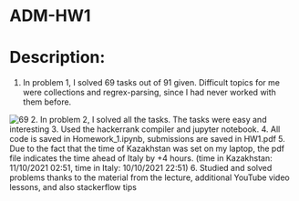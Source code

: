 # ADM-HW1
# Description:
1. In problem 1, I solved 69 tasks out of 91 given. Difficult topics for me were collections and regrex-parsing, since I had never worked with them before.

 ![69](https://user-images.githubusercontent.com/91618962/136713593-fd241948-2c41-407f-b9ca-2acf75536497.PNG)
2. In problem 2, I solved all the tasks. The tasks were easy and interesting
3. Used the hackerrank compiler and jupyter notebook.
4. All code is saved in Homework_1.ipynb, submissions are saved in HW1.pdf
5. Due to the fact that the time of Kazakhstan was set on my laptop, the pdf file indicates the time ahead of Italy by +4 hours.
(time in Kazakhstan: 11/10/2021 02:51, time in Italy: 10/10/2021 22:51)
6. Studied and solved problems thanks to the material from the lecture, additional YouTube video lessons, and also stackerflow tips
